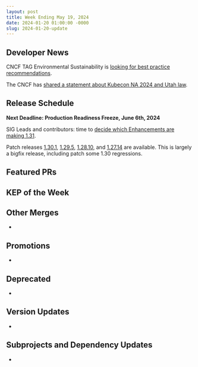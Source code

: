 ```yaml
---
layout: post
title: Week Ending May 19, 2024
date: 2024-01-20 01:00:00 -0000
slug: 2024-01-20-update
---
```


## Developer News

CNCF TAG Environmental Sustainability is [looking for best practice recommendations](https://github.com/cncf/tag-env-sustainability/issues/347).

The CNCF has [shared a statement about Kubecon NA 2024 and Utah law](https://www.cncf.io/blog/2024/05/08/kubecon-cloudnativecon-north-america-2024-and-utahs-bathroom-bill/).

## Release Schedule

**Next Deadline: Production Readiness Freeze, June 6th, 2024**

SIG Leads and contributors: time to [decide which Enhancements are making 1.31](https://groups.google.com/a/kubernetes.io/g/dev/c/iCuRTRmG6Yw).  

Patch releases [1.30.1](https://github.com/kubernetes/kubernetes/blob/master/CHANGELOG/CHANGELOG-1.30.md), [1.29.5](https://github.com/kubernetes/kubernetes/blob/master/CHANGELOG/CHANGELOG-1.29.md), [1.28.10](https://github.com/kubernetes/kubernetes/blob/master/CHANGELOG/CHANGELOG-1.28.md), and [1.27.14](https://github.com/kubernetes/kubernetes/blob/master/CHANGELOG/CHANGELOG-1.27.md) are available. This is largely a bigfix release, including patch some 1.30 regressions.

## Featured PRs


## KEP of the Week


## Other Merges

*

## Promotions

*

## Deprecated

*

## Version Updates

*

## Subprojects and Dependency Updates

*
